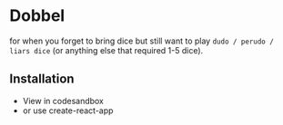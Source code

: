 # Dobbel

for when you forget to bring dice but still want to play `dudo / perudo / liars dice` (or anything else that required 1-5 dice).

## Installation

* View in codesandbox
* or use create-react-app 
